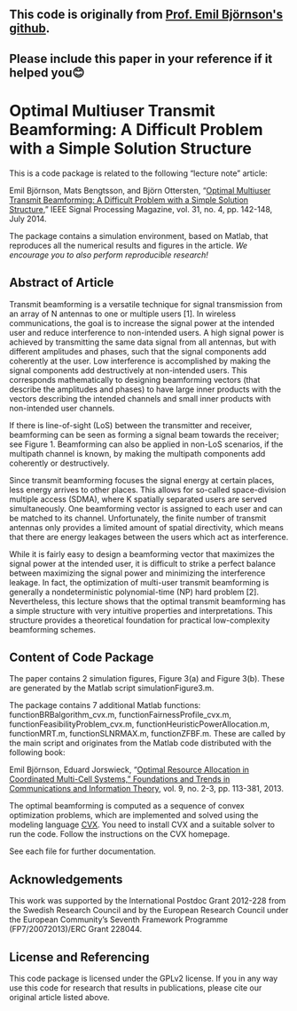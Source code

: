 ## This code is originally from [Prof. Emil Björnson's github](https://github.com/emilbjornson/optimal-beamforming).
## Please include this paper in your reference if it helped you😊

Optimal Multiuser Transmit Beamforming: A Difficult Problem with a Simple Solution Structure
==================

This is a code package is related to the following “lecture note” article:

Emil Björnson, Mats Bengtsson, and Björn Ottersten, “[Optimal Multiuser Transmit Beamforming: A Difficult Problem with a Simple Solution Structure](http://arxiv.org/pdf/1404.0408),” IEEE Signal Processing Magazine, vol. 31, no. 4, pp. 142-148, July 2014.

The package contains a simulation environment, based on Matlab, that reproduces all the numerical results and figures in the article. *We encourage you to also perform reproducible research!*


## Abstract of Article

Transmit beamforming is a versatile technique for signal transmission from an array of N antennas
to one or multiple users [1]. In wireless communications, the goal is to increase the signal power at
the intended user and reduce interference to non-intended users. A high signal power is achieved by
transmitting the same data signal from all antennas, but with different amplitudes and phases, such
that the signal components add coherently at the user. Low interference is accomplished by making the
signal components add destructively at non-intended users. This corresponds mathematically to designing
beamforming vectors (that describe the amplitudes and phases) to have large inner products with the
vectors describing the intended channels and small inner products with non-intended user channels.

If there is line-of-sight (LoS) between the transmitter and receiver, beamforming can be seen as forming
a signal beam towards the receiver; see Figure 1. Beamforming can also be applied in non-LoS scenarios,
if the multipath channel is known, by making the multipath components add coherently or destructively.

Since transmit beamforming focuses the signal energy at certain places, less energy arrives to other
places. This allows for so-called space-division multiple access (SDMA), where K spatially separated
users are served simultaneously. One beamforming vector is assigned to each user and can be matched
to its channel. Unfortunately, the finite number of transmit antennas only provides a limited amount of
spatial directivity, which means that there are energy leakages between the users which act as interference.

While it is fairly easy to design a beamforming vector that maximizes the signal power at the intended
user, it is difficult to strike a perfect balance between maximizing the signal power and minimizing
the interference leakage. In fact, the optimization of multi-user transmit beamforming is generally a
nondeterministic polynomial-time (NP) hard problem [2]. Nevertheless, this lecture shows that the optimal
transmit beamforming has a simple structure with very intuitive properties and interpretations. This
structure provides a theoretical foundation for practical low-complexity beamforming schemes.


## Content of Code Package

The paper contains 2 simulation figures, Figure 3(a) and Figure 3(b). These are generated by the Matlab script simulationFigure3.m. 

The package contains 7 additional Matlab functions: functionBRBalgorithm_cvx.m, functionFairnessProfile_cvx.m, functionFeasibilityProblem_cvx.m, functionHeuristicPowerAllocation.m, functionMRT.m, functionSLNRMAX.m, functionZFBF.m. These are called by the main script and originates from the Matlab code distributed with the following book:

Emil Björnson, Eduard Jorswieck, “[Optimal Resource Allocation in Coordinated Multi-Cell Systems,” Foundations and Trends in Communications and Information Theory](http://kth.diva-portal.org/smash/get/diva2:608533/FULLTEXT01), vol. 9, no. 2-3, pp. 113-381, 2013.

The optimal beamforming is computed as a sequence of convex optimization problems, which are implemented and solved using the modeling language [CVX](http://cvxr.com/cvx/). You need to install CVX and a suitable solver to run the code. Follow the instructions on the CVX homepage.

See each file for further documentation. 


## Acknowledgements

This work was supported by the International Postdoc Grant 2012-228 from the Swedish Research Council and by the
European Research Council under the European Community’s Seventh Framework Programme (FP7/20072013)/ERC Grant
228044.


## License and Referencing

This code package is licensed under the GPLv2 license. If you in any way use this code for research that results in publications, please cite our original article listed above.
